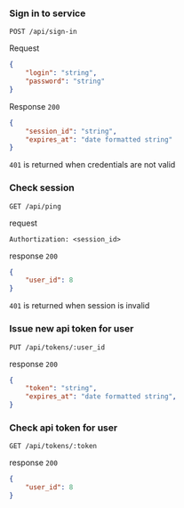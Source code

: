 


### Sign in to service

`POST /api/sign-in`

Request 
```json
{
    "login": "string",
    "password": "string"
}
```

Response
`200`
```json
{
    "session_id": "string",
    "expires_at": "date formatted string"
}
```

`401` is returned when credentials are not valid


### Check session

`GET /api/ping`

request

```http
Authortization: <session_id>
```

response
`200`
```json
{
    "user_id": 8
}
```

`401` is returned when session is invalid

### Issue new api token for user

`PUT /api/tokens/:user_id`

response
`200`

```json
{
    "token": "string",
    "expires_at": "date formatted string",
}
```

### Check api token for user

`GET /api/tokens/:token`

response
`200`
```json
{
    "user_id": 8
}
```
